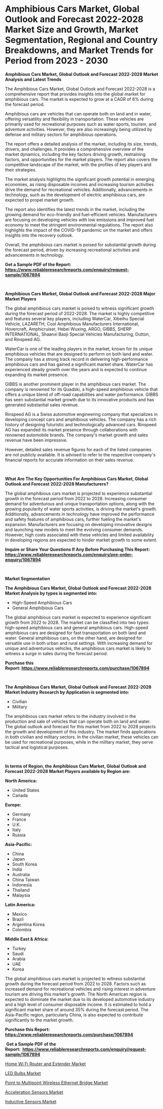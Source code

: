 <p><h1>Amphibious Cars Market, Global Outlook and Forecast 2022-2028 Market Size and Growth, Market Segmentation, Regional and Country Breakdowns, and Market Trends for Period from 2023 -  2030</h1></p><p><strong>Amphibious Cars Market, Global Outlook and Forecast 2022-2028 Market Analysis and Latest Trends</strong></p>
<p><p>The Amphibious Cars Market, Global Outlook and Forecast 2022-2028 is a comprehensive report that provides insights into the global market for amphibious cars. The market is expected to grow at a CAGR of 6% during the forecast period.</p><p>Amphibious cars are vehicles that can operate both on land and in water, offering versatility and flexibility in transportation. These vehicles are primarily used for recreational purposes such as water sports, tourism, and adventure activities. However, they are also increasingly being utilized by defense and military sectors for amphibious operations.</p><p>The report offers a detailed analysis of the market, including its size, trends, drivers, and challenges. It provides a comprehensive overview of the market dynamics, including the key factors driving growth, restraining factors, and opportunities for the market players. The report also covers the competitive landscape of the market, with the profiles of key players and their strategies.</p><p>The market analysis highlights the significant growth potential in emerging economies, as rising disposable incomes and increasing tourism activities drive the demand for recreational vehicles. Additionally, advancements in technology, such as the development of electric amphibious cars, are expected to propel market growth.</p><p>The report also identifies the latest trends in the market, including the growing demand for eco-friendly and fuel-efficient vehicles. Manufacturers are focusing on developing vehicles with low emissions and improved fuel economy to meet the stringent environmental regulations. The report also highlights the impact of the COVID-19 pandemic on the market and offers insights into the recovery outlook.</p><p>Overall, the amphibious cars market is poised for substantial growth during the forecast period, driven by increasing recreational activities and advancements in technology.</p></p>
<p><strong>Get a Sample PDF of the Report:&nbsp; <a href="https://www.reliableresearchreports.com/enquiry/request-sample/1067894">https://www.reliableresearchreports.com/enquiry/request-sample/1067894</a></strong></p>
<p>&nbsp;</p>
<p><strong>Amphibious Cars Market, Global Outlook and Forecast 2022-2028 Major Market Players</strong></p>
<p><p>The global amphibious cars market is poised to witness significant growth during the forecast period of 2022-2028. The market is highly competitive and features several key players, including WaterCar, Xibeihu Special Vehicle, LAZARETH, Cool Amphibious Manufacturers International, Hovercraft, Amphicruiser, Hebei Wuxing, ARGO, GIBBS, SHERP INTERNATIONAL, Shaanxi Baoji Special Vehicles Manufacturing, Dutton, and Rinspeed AG.</p><p>WaterCar is one of the leading players in the market, known for its unique amphibious vehicles that are designed to perform on both land and water. The company has a strong track record in delivering high-performance amphibious cars and has gained a significant market share. WaterCar has experienced steady growth over the years and is expected to continue expanding its market presence.</p><p>GIBBS is another prominent player in the amphibious cars market. The company is renowned for its Quadski, a high-speed amphibious vehicle that offers a unique blend of off-road capabilities and water performance. GIBBS has seen substantial market growth due to its innovative products and has generated substantial sales revenue.</p><p>Rinspeed AG is a Swiss automotive engineering company that specializes in developing concept cars and amphibious vehicles. The company has a rich history of designing futuristic and technologically advanced cars. Rinspeed AG has expanded its market presence through collaborations with renowned automobile brands. The company's market growth and sales revenue have been impressive.</p><p>However, detailed sales revenue figures for each of the listed companies are not publicly available. It is advised to refer to the respective company's financial reports for accurate information on their sales revenue.</p></p>
<p>&nbsp;</p>
<p><strong>What Are The Key Opportunities For Amphibious Cars Market, Global Outlook and Forecast 2022-2028 Manufacturers?</strong></p>
<p><p>The global amphibious cars market is projected to experience substantial growth in the forecast period from 2022 to 2028. Increasing consumer demand for adventurous and unique transportation options, along with the growing popularity of water sports activities, is driving the market's growth. Additionally, advancements in technology have improved the performance and safety features of amphibious cars, further fueling the market's expansion. Manufacturers are focusing on developing innovative designs and launching new models to meet the evolving consumer demands. However, high costs associated with these vehicles and limited availability in developing regions are expected to hinder market growth to some extent.</p></p>
<p><strong>Inquire or Share Your Questions If Any Before Purchasing This Report: <a href="https://www.reliableresearchreports.com/enquiry/pre-order-enquiry/1067894">https://www.reliableresearchreports.com/enquiry/pre-order-enquiry/1067894</a></strong></p>
<p>&nbsp;</p>
<p><strong>Market Segmentation</strong></p>
<p><strong>The Amphibious Cars Market, Global Outlook and Forecast 2022-2028 Market Analysis by types is segmented into:</strong></p>
<p><ul><li>High-Speed Amphibious Cars</li><li>General Amphibious Cars</li></ul></p>
<p><p>The global amphibious cars market is expected to experience significant growth from 2022 to 2028. The market can be classified into two types: high-speed amphibious cars and general amphibious cars. High-speed amphibious cars are designed for fast transportation on both land and water. General amphibious cars, on the other hand, are designed for versatile use in both urban and rural settings. With increasing demand for unique and adventurous vehicles, the amphibious cars market is likely to witness a surge in sales during the forecast period.</p></p>
<p><strong>Purchase this Report:&nbsp;<a href="https://www.reliableresearchreports.com/purchase/1067894">https://www.reliableresearchreports.com/purchase/1067894</a></strong></p>
<p>&nbsp;</p>
<p><strong>The Amphibious Cars Market, Global Outlook and Forecast 2022-2028 Market Industry Research by Application is segmented into:</strong></p>
<p><ul><li>Civilian</li><li>Military</li></ul></p>
<p><p>The amphibious cars market refers to the industry involved in the production and sale of vehicles that can operate both on land and water. The global outlook and forecast for this market from 2022 to 2028 projects the growth and development of this industry. The market finds applications in both civilian and military sectors. In the civilian market, these vehicles can be used for recreational purposes, while in the military market, they serve tactical and logistical purposes.</p></p>
<p>&nbsp;</p>
<p><strong>In terms of Region, the Amphibious Cars Market, Global Outlook and Forecast 2022-2028 Market Players available by Region are:</strong></p>
<p>
    <p> <strong> North America: </strong>
        <ul>
            <li>United States</li>
            <li>Canada</li>
        </ul>
        </p> 
    <p> <strong> Europe: </strong>
        <ul>
            <li>Germany</li>
            <li>France</li>
            <li>U.K.</li>
            <li>Italy</li>
            <li>Russia</li>
        </ul>
        </p> 
    <p> <strong> Asia-Pacific: </strong>
        <ul>
            <li>China</li>
            <li>Japan</li>
            <li>South Korea</li>
            <li>India</li>
            <li>Australia</li>
            <li>China Taiwan</li>
            <li>Indonesia</li>
            <li>Thailand</li>
            <li>Malaysia</li>
        </ul>
        </p> 
    <p> <strong> Latin America: </strong>
        <ul>
            <li>Mexico</li>
            <li>Brazil</li>
            <li>Argentina Korea</li>
            <li>Colombia</li>
        </ul>
        </p> 
    <p> <strong> Middle East & Africa: </strong>
        <ul>
            <li>Turkey</li>
            <li>Saudi</li>
            <li>Arabia</li>
            <li>UAE</li>
            <li>Korea</li>
        </ul>
    </p>
    </p>
<p><p>The global amphibious cars market is projected to witness substantial growth during the forecast period from 2022 to 2028. Factors such as increased demand for recreational vehicles and rising interest in adventure tourism are driving this market's growth. The North American region is expected to dominate the market due to its developed automotive industry and a high level of consumer disposable income. It is estimated to hold a significant market share of around 35% during the forecast period. The Asia-Pacific region, particularly China, is also expected to contribute significantly to the market growth.</p></p>
<p><strong>Purchase this Report: <a href="https://www.reliableresearchreports.com/purchase/1067894">https://www.reliableresearchreports.com/purchase/1067894</a></strong></p>
<p>&nbsp;<strong>Get a Sample PDF of the Report:&nbsp;&nbsp;<a href="https://www.reliableresearchreports.com/enquiry/request-sample/1067894">https://www.reliableresearchreports.com/enquiry/request-sample/1067894</a></strong></p>
<p><strong></strong></p>
<p><p><a href="https://www.reportprime.com/home-wi-fi-router-and-extender-r7065">Home Wi Fi Router and Extender Market</a></p><p><a href="https://www.linkedin.com/pulse/led-bulbs-market-research-report-provides-thorough-industry-vwaze/">LED Bulbs Market</a></p><p><a href="https://www.reportprime.com/point-to-multipoint-wireless-ethernet-bridge-r7069">Point to Multipoint Wireless Ethernet Bridge Market</a></p><p><a href="https://medium.com/@dexterhayes2023/acceleration-sensors-market-size-growth-forecast-2023-2030-9c1a7f80716f">Acceleration Sensors Market</a></p><p><a href="https://medium.com/@myrticecole/inductive-sensors-market-size-growth-forecast-2023-2030-a72ce0d083ad">Inductive Sensors Market</a></p></p>